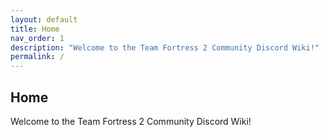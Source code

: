 ```yaml
---
layout: default
title: Home
nav_order: 1
description: "Welcome to the Team Fortress 2 Community Discord Wiki!"
permalink: /
---
```


## Home
Welcome to the Team Fortress 2 Community Discord Wiki!